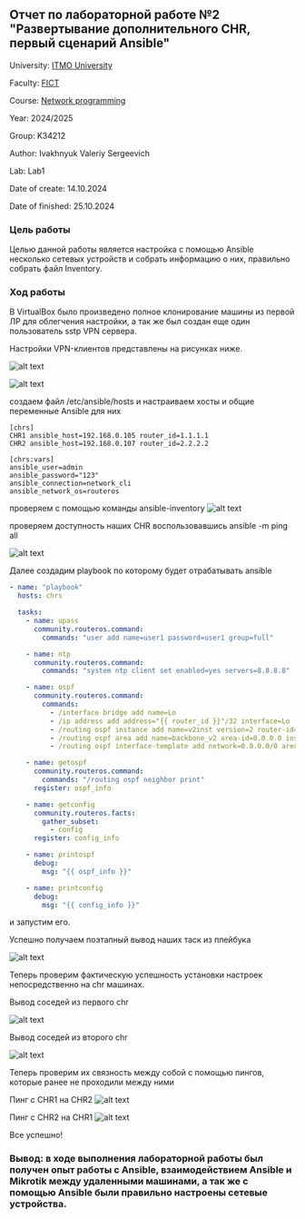 ## Отчет по лабораторной работе №2 "Развертывание дополнительного CHR, первый сценарий Ansible"

University: [ITMO University](https://itmo.ru/ru/)

Faculty: [FICT](https://fict.itmo.ru)

Course: [Network programming](https://github.com/itmo-ict-faculty/network-programming)

Year: 2024/2025

Group: K34212

Author: Ivakhnyuk Valeriy Sergeevich

Lab: Lab1

Date of create: 14.10.2024

Date of finished: 25.10.2024

### Цель работы
Целью данной работы является настройка c помощью Ansible несколько сетевых устройств и собрать информацию о них, правильно собрать файл Inventory.

### Ход работы

В VirtualBox было произведено полное клонирование машины из первой ЛР для облегчения настройки, а так же был создан еще один пользователь sstp VPN сервера.

Настройки VPN-клиентов представлены на рисунках ниже.

![alt text](image-2.png)

![alt text](image-3.png)


создаем файл /etc/ansible/hosts и настраиваем хосты и общие переменные Ansible для них

```
[chrs]
CHR1 ansible_host=192.168.0.105 router_id=1.1.1.1
CHR2 ansible_host=192.168.0.107 router_id=2.2.2.2

[chrs:vars]
ansible_user=admin
ansible_password="123"
ansible_connection=network_cli
ansible_network_os=routeros
```

проверяем с помощью команды ansible-inventory
![alt text](image-4.png)

проверяем доступность наших CHR воспользовавшись ansible -m ping all

![alt text](image-5.png)

Далее создадим playbook по которому будет отрабатывать ansible

```yaml
- name: "playbook"
  hosts: chrs

  tasks:
    - name: upass
      community.routeros.command:
        commands: "user add name=user1 password=user1 group=full"

    - name: ntp
      community.routeros.command:
        commands: "system ntp client set enabled=yes servers=8.8.8.8"

    - name: ospf
      community.routeros.command:
        commands:
          - /interface bridge add name=Lo
          - /ip address add address="{{ router_id }}"/32 interface=Lo
          - /routing ospf instance add name=v2inst version=2 router-id="{{ router_id }}"
          - /routing ospf area add name=backbone_v2 area-id=0.0.0.0 instance=v2inst
          - /routing ospf interface-template add network=0.0.0.0/0 area=backbone_v2

    - name: getospf
      community.routeros.command:
        commands: "/routing ospf neighbor print"
      register: ospf_info

    - name: getconfig
      community.routeros.facts:
        gather_subset:
          - config
      register: config_info

    - name: printospf
      debug:
        msg: "{{ ospf_info }}"

    - name: printconfig
      debug:
        msg: "{{ config_info }}"
```

и запустим его.

Успешно получаем поэтапный вывод наших таск из плейбука

![alt text](image-6.png)

Теперь проверим фактическую успешность установки настроек непосредственно на chr машинах.

Вывод соседей из первого chr

![alt text](image-8.png)

Вывод соседей из второго chr

![alt text](image-7.png)

Теперь проверим их связность между собой с помощью пингов, которые ранее не проходили между ними

Пинг с CHR1 на CHR2
![alt text](image-9.png)

Пинг с CHR2 на CHR1
![alt text](image-10.png)

Все успешно!

### Вывод: в ходе выполнения лабораторной работы был получен опыт работы с Ansible, взаимодействием Ansible и Mikrotik между удаленными машинами, а так же с помощью Ansible были правильно настроены сетевые устройства.